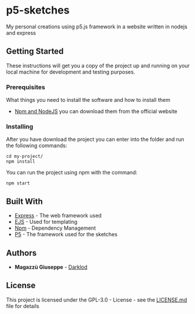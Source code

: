 # p5-sketches
My personal creations using p5.js framework in a website written in nodejs and express

## Getting Started
These instructions will get you a copy of the project up and running on your local machine for development and testing purposes.

### Prerequisites

What things you need to install the software and how to install them

* [Npm and NodeJS](https://nodejs.org/it/download/) you can download them from the official website

### Installing

After you have download the project you can enter into the folder and run the following commands:

```
cd my-project/
npm install
```

You can run the project using npm with the command:

```
npm start
```

## Built With

* [Express](http://expressjs.com/) - The web framework used
* [EJS](http://ejs.co/) - Used for templating
* [Npm](https://www.npmjs.com/) - Dependency Management
* [P5](https://p5js.org/) - The framework used for the sketches

## Authors

* **Magazzù Giuseppe** - [Darklod](https://github.com/Darklod)

## License

This project is licensed under the GPL-3.0 - License - see the [LICENSE.md](LICENSE.md) file for details